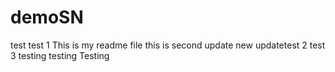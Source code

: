 # demoSN
test test 1
This is my readme file
this is second update
new updatetest 2
test 3
testing testing
Testing
